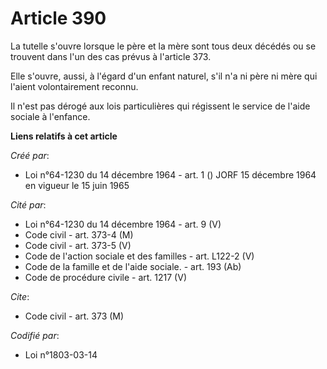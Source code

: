 # Article 390

La tutelle s'ouvre lorsque le père et la mère sont tous deux décédés ou se trouvent dans l'un des cas prévus à l'article 373.

Elle s'ouvre, aussi, à l'égard d'un enfant naturel, s'il n'a ni père ni mère qui l'aient volontairement reconnu.

Il n'est pas dérogé aux lois particulières qui régissent le service de l'aide sociale à l'enfance.

**Liens relatifs à cet article**

_Créé par_:

  - Loi n°64-1230 du 14 décembre 1964 - art. 1 () JORF 15 décembre 1964 en vigueur le 15 juin 1965

_Cité par_:

  - Loi n°64-1230 du 14 décembre 1964 - art. 9 (V)
  - Code civil - art. 373-4 (M)
  - Code civil - art. 373-5 (V)
  - Code de l'action sociale et des familles - art. L122-2 (V)
  - Code de la famille et de l'aide sociale. - art. 193 (Ab)
  - Code de procédure civile - art. 1217 (V)

_Cite_:

  - Code civil - art. 373 (M)

_Codifié par_:

  - Loi n°1803-03-14
